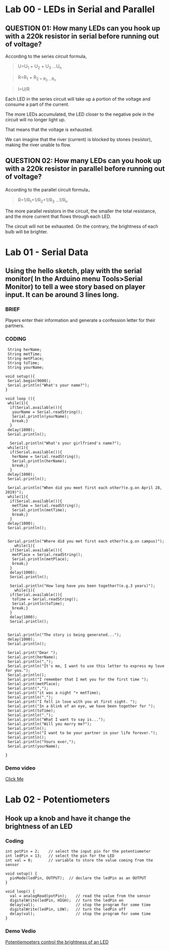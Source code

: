 # Lab 00 - LEDs in Serial and Parallel

## QUESTION 01: How many LEDs can you hook up with a 220k resistor in serial before running out of voltage?

According to the series circuit formula,  


> U=U<sub>1</sub> + U<sub>2</sub> + U<sub>3</sub> ...U<sub>n</sub>

> R=R<sub>1</sub> + R<sub>2</sub2> + R<sub>3</sub> ...R<sub>n</sub>

> I=U/R


Each LED in the series circuit will take up a portion of the voltage and consume a part of the current. 

The more LEDs accumulated, the LED closer to the negative pole in the circuit will no longer light up.

That means that the voltage is exhausted.

We can imagine that the river (current) is blocked by stones (resistor), making the river unable to flow.



## QUESTION 02: How many LEDs can you hook up with a 220k resistor in parallel before running out of voltage?

According to the parallel circuit formula，

> R=1/R<sub>1</sub>+1/R<sub>2</sub>+1/R<sub>3</sub> ...1/R<sub>n</sub>

The more parallel resistors in the circuit, the smaller the total resistance, and the more current that flows through each LED.

The circuit will not be exhausted. On the contrary, the brightness of each bulb will be brighter.

# Lab 01 - Serial Data

## Using the hello sketch, play with the serial monitor( In the Arduino menu Tools>Serial Monitor) to tell a wee story based on player input. It can be around 3 lines long.

### BRIEF

Players enter their information and generate a confession letter for their partners.

### CODING
```
 String herName;
 String metTime;
 String metPlace;
 String toTime;
 String yourName;
  
void setup(){
 Serial.begin(9600);
 Serial.println("What's your name?");
}

void loop (){
 while(1){
  if(Serial.available()){
   yourName = Serial.readString();
   Serial.println(yourName);
   break;}
  }
 delay(1000);
 Serial.println();
 
  Serial.println("What's your girlfriend's name?");
 while(1){
  if(Serial.available()){
   herName = Serial.readString();
   Serial.println(herName);
   break;}
  }
 delay(1000);
 Serial.println();
 
 Serial.println("When did you meet first each other?(e.g.on April 28, 2019)");
 while(1){
  if(Serial.available()){
   metTime = Serial.readString();
   Serial.println(metTime);
   break;}
  }
 delay(1000);
 Serial.println();


 Serial.println("Where did you met first each other?(e.g.on campus)");
    while(1){
  if(Serial.available()){
   metPlace = Serial.readString();
   Serial.println(metPlace);
   break;}
  }
  delay(1000);
  Serial.println();

  Serial.println("How long have you been together?(e.g.3 years)");
    while(1){
  if(Serial.available()){
   toTime = Serial.readString();
   Serial.println(toTime);
   break;}
  }
  delay(1000);
  Serial.println();

  
 Serial.println("The story is being generated...");
 delay(1000);
 Serial.println();
 
 Serial.print("Dear ");
 Serial.print(herName);
 Serial.println(",");
 Serial.println("It's me, I want to use this letter to express my love for you.");
 Serial.println();
 Serial.print("I remember that I met you for the first time ");
 Serial.print(metPlace);
 Serial.print(",");
 Serial.print("it was a night "+ metTime);
 Serial.println(".");
 Serial.print("I fell in love with you at first sight. ");
 Serial.print("In a blink of an eye, we have been together for ");
 Serial.print(toTime);
 Serial.println(".");
 Serial.println("What I want to say is...");
 Serial.println("Will you marry me?");
 Serial.println();
 Serial.println("I want to be your partner in your life forever.");
 Serial.println();
 Serial.println("Yours ever,");
 Serial.print(yourName);
 
}
```
### Demo video
[Click Me](https://youtu.be/Nef_sg8GEW4)

# Lab 02 - Potentiometers
## Hook up a knob and have it change the brightness of an LED
### Coding
```
int potPin = 2;    // select the input pin for the potentiometer
int ledPin = 13;   // select the pin for the LED
int val = 0;       // variable to store the value coming from the sensor

void setup() {
  pinMode(ledPin, OUTPUT);  // declare the ledPin as an OUTPUT
}

void loop() {
  val = analogRead(potPin);    // read the value from the sensor
  digitalWrite(ledPin, HIGH);  // turn the ledPin on
  delay(val);                  // stop the program for some time
  digitalWrite(ledPin, LOW);   // turn the ledPin off
  delay(val);                  // stop the program for some time
}
```
### Demo Vedio
[Potentiemoeters control the brightness of an LED](https://youtu.be/ntZ6tzk42Hw)
